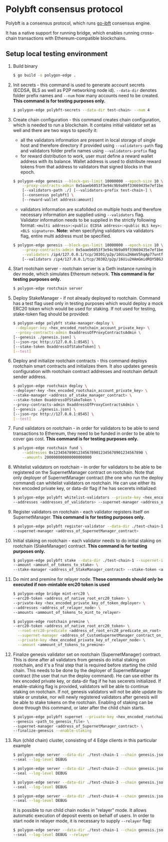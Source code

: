 # Polybft consensus protocol

Polybft is a consensus protocol, which runs [go-ibft](https://github.com/Hydra-Chain/go-ibft) consensus engine.

It has a native support for running bridge, which enables running cross-chain transactions with Ethereum-compatible blockchains.

## Setup local testing environment

1. Build binary

   ```bash
   $ go build -o polygon-edge .
   ```

2. Init secrets - this command is used to generate account secrets (ECDSA, BLS as well as P2P networking node id). `--data-dir` denotes folder prefix names and `--num` how many accounts need to be created. **This command is for testing purposes only.**

   ```bash
   $ polygon-edge polybft-secrets --data-dir test-chain- --num 4
   ```

3. Create chain configuration - this command creates chain configuration, which is needed to run a blockchain.
   It contains initial validator set as well and there are two ways to specify it:

   - all the validators information are present in local storage of single host and therefore directory if provided using `--validators-path` flag and validators folder prefix names using `--validators-prefix` flag
   - for reward distribution to work, user must define a reward wallet address with its balance. Wallet address is used to distribute reward tokens from that address to validators that signed blocks in that epoch.

   ```bash
   $ polygon-edge genesis --block-gas-limit 10000000 --epoch-size 10 \
       --proxy-contracts-admin 0x5aaeb6053f3e94c9b9a09f33669435e7ef1beaed \
       [--validators-path ./] [--validators-prefix test-chain-] \
       [--consensus polybft] \
       [--reward-wallet address:amount]
   ```

   - validators information are scafollded on multiple hosts and therefore necessary information are supplied using `--validators` flag. Validator information needs to be supplied in the strictly following format:
     `<multi address>:<public ECDSA address>:<public BLS key>:<BLS signature>`.
     **Note:** when specifying validators via validators flag, entire multi address must be specified.

   ```bash
   $ polygon-edge genesis --block-gas-limit 10000000 --epoch-size 10 \
       --proxy-contracts-admin 0x5aaeb6053f3e94c9b9a09f33669435e7ef1beaed \
       --validators /ip4/127.0.0.1/tcp/30301/p2p/16Uiu2HAmV5hqAp77untfJRorxqKmyUxgaVn8YHFjBJm9gKMms3mr:0xDcBe0024206ec42b0Ef4214Ac7B71aeae1A11af0:1cf134e02c6b2afb2ceda50bf2c9a01da367ac48f7783ee6c55444e1cab418ec0f52837b90a4d8cf944814073fc6f2bd96f35366a3846a8393e3cb0b19197cde23e2b40c6401fa27ff7d0c36779d9d097d1393cab6fc1d332f92fb3df850b78703b2989d567d1344e219f0667a1863f52f7663092276770cf513f9704b5351c4:11b18bde524f4b02258a8d196b687f8d8e9490d536718666dc7babca14eccb631c238fb79aa2b44a5a4dceccad2dd797f537008dda185d952226a814c1acf7c2
       [--validators /ip4/127.0.0.1/tcp/30302/p2p/16Uiu2HAmGmidRQY5BGJPGVRF8p1pYFdfzuf1StHzXGLDizuxJxex:0x2da750eD4AE1D5A7F7c996Faec592F3d44060e90:088d92c25b5f278750534e8a902da604a1aa39b524b4511f5f47c3a386374ca3031b667beb424faef068a01cee3428a1bc8c1c8bab826f30a1ee03fbe90cb5f01abcf4abd7af3bbe83eaed6f82179b9cbdc417aad65d919b802d91c2e1aaefec27ba747158bc18a0556e39bfc9175c099dd77517a85731894bbea3d191a622bc:08dc3006352fdc01b331907fd3a68d4d68ed40329032598c1c0faa260421d66720965ace3ba29c6d6608ec1facdbf4624bca72df36c34afd4bdd753c4dfe049c]
   ```

4. Start rootchain server - rootchain server is a Geth instance running in dev mode, which simulates Ethereum network. **This command is for testing purposes only.**

   ```bash
   $ polygon-edge rootchain server
   ```

5. Deploy StakeManager - if not already deployed to rootchain. Command has a test flag used only in testing purposes which would deploy a mock ERC20 token which would be used for staking. If not used for testing, stake-token flag should be provided:

   ```bash
   $ polygon-edge polybft stake-manager-deploy \
    --deployer-key <hex_encoded_rootchain_account_private_key> \
    --proxy-contracts-admin 0xaddressOfProxyContractsAdmin \
   [--genesis ./genesis.json] \
   [--json-rpc http://127.0.0.1:8545] \
   [--stake-token 0xaddressOfStakeToken] \
   [--test]
   ```

6. Deploy and initialize rootchain contracts - this command deploys rootchain smart contracts and initializes them. It also updates genesis configuration with rootchain contract addresses and rootchain default sender address.

   ```bash
   $ polygon-edge rootchain deploy \
   --deployer-key <hex_encoded_rootchain_account_private_key> \
   --stake-manager <address_of_stake_manager_contract> \
   --stake-token 0xaddressOfStakeToken \
   --proxy-contracts-admin 0xaddressOfProxyContractsAdmin \
   [--genesis ./genesis.json] \
   [--json-rpc http://127.0.0.1:8545] \
   [--test]
   ```

7. Fund validators on rootchain - in order for validators to be able to send transactions to Ethereum, they need to be funded in order to be able to cover gas cost. **This command is for testing purposes only.**

   ```bash
   $ polygon-edge rootchain fund \
       --addresses 0x1234567890123456789012345678901234567890 \
       --amounts 200000000000000000000
   ```

8. Whitelist validators on rootchain - in order for validators to be able to be registered on the SupernetManager contract on rootchain. Note that only deployer of SupernetManager contract (the one who run the deploy command) can whitelist validators on rootchain. He can use either its hex encoded private key, or data-dir flag if he has secerets initialized:

   ```bash
   $ polygon-edge polybft whitelist-validators --private-key <hex_encoded_rootchain_account_private_key_of_supernetManager_deployer> \
   --addresses <addresses_of_validators> --supernet-manager <address_of_SupernetManager_contract>
   ```

9. Register validators on rootchain - each validator registers itself on SupernetManager. **This command is for testing purposes only.**

   ```bash
   $ polygon-edge polybft register-validator --data-dir ./test-chain-1 \
   --supernet-manager <address_of_SupernetManager_contract>
   ```

10. Initial staking on rootchain - each validator needs to do initial staking on rootchain (StakeManager) contract. **This command is for testing purposes only.**

    ```bash
    $ polygon-edge polybft stake --data-dir ./test-chain-1 --supernet-id <supernet_id_from_genesis> \
    --amount <amount_of_tokens_to_stake> \
    --stake-manager <address_of_StakeManager_contract> --stake-token <address_of_erc20_token_used_for_staking>
    ```

11. Do mint and premine for relayer node. **These commands should only be executed if non-mintable erc20 token is used**

    ```bash
    $ polygon-edge bridge mint-erc20 \
    --erc20-token <address_of_native_root_erc20_token> \
    --private-key <hex_encoded_private_key_of_token_deployer> \
    --addresses <address_of_relayer_node> \
    --amounts <ammount_of_tokens_to_mint_to_relayer>
    ```

    ```bash
    $ polygon-edge rootchain premine \
    --erc20-token <address_of_native_root_erc20_token> \
      --root-erc20-predicate <address_of_root_erc20_predicate_on_root> \
      --supernet-manager <address_of_CustomSupernetManager_contract_on_root> \
      --private-key <hex_encoded_private_key_of_relayer_node> \
      --amount <ammount_of_tokens_to_premine>
    ```

12. Finalize genesis validator set on rootchain (SupernetManager) contract. This is done after all validators from genesis do initial staking on rootchain, and it's a final step that is required before starting the child chain. This needs to be done by the deployer of SupernetManager contract (the user that run the deploy command). He can use either its hex encoded private key, or data-dir flag if he has secerets initialized. If enable-staking flag is provided, validators will be able to continue staking on rootchain. If not, genesis validators will not be able update its stake or unstake, nor will newly registered validators after genesis will be able to stake tokens on the rootchain. Enabling of staking can be done through this command, or later after the child chain starts.

    ```bash
    $ polygon-edge polybft supernet --private-key <hex_encoded_rootchain_account_private_key_of_supernetManager_deployer> \
    --genesis <path_to_genesis_file> \
    --supernet-manager <address_of_SupernetManager_contract> \
    --finalize-genesis --enable-staking
    ```

13. Run (child chain) cluster, consisting of 4 Edge clients in this particular example

    ```bash
    $ polygon-edge server --data-dir ./test-chain-1 --chain genesis.json --grpc-address :5001 --libp2p :30301 --jsonrpc :9545 \
    --seal --log-level DEBUG

    $ polygon-edge server --data-dir ./test-chain-2 --chain genesis.json --grpc-address :5002 --libp2p :30302 --jsonrpc :10002 \
    --seal --log-level DEBUG

    $ polygon-edge server --data-dir ./test-chain-3 --chain genesis.json --grpc-address :5003 --libp2p :30303 --jsonrpc :10003 \
    --seal --log-level DEBUG

    $ polygon-edge server --data-dir ./test-chain-4 --chain genesis.json --grpc-address :5004 --libp2p :30304 --jsonrpc :10004 \
    --seal --log-level DEBUG
    ```

    It is possible to run child chain nodes in "relayer" mode. It allows automatic execution of deposit events on behalf of users.
    In order to start node in relayer mode, it is necessary to supply `--relayer` flag:

    ```bash
    $ polygon-edge server --data-dir ./test-chain-1 --chain genesis.json --grpc-address :5001 --libp2p :30301 --jsonrpc :9545 \
    --seal --log-level DEBUG --relayer
    ```

